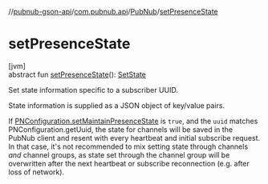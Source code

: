 //[pubnub-gson-api](../../../index.md)/[com.pubnub.api](../index.md)/[PubNub](index.md)/[setPresenceState](set-presence-state.md)

# setPresenceState

[jvm]\
abstract fun [setPresenceState](set-presence-state.md)(): [SetState](../../com.pubnub.api.endpoints.presence/-set-state/index.md)

Set state information specific to a subscriber UUID.

State information is supplied as a JSON object of key/value pairs.

If [PNConfiguration.setMaintainPresenceState](../-p-n-configuration/set-maintain-presence-state.md) is `true`, and the `uuid` matches PNConfiguration.getUuid, the state for channels will be saved in the PubNub client and resent with every heartbeat and initial subscribe request. In that case, it's not recommended to mix setting state through channels *and* channel groups, as state set through the channel group will be overwritten after the next heartbeat or subscribe reconnection (e.g. after loss of network).
